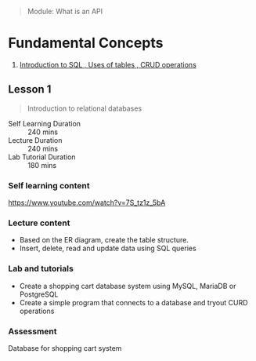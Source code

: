 > Module: What is an API

# Fundamental Concepts

1. [Introduction to SQL , Uses of tables , CRUD operations](#lesson-1)

## Lesson 1

> Introduction to relational databases

<dl>
<dt>Self Learning Duration</dt>
<dd>240 mins</dd>
<dt>Lecture Duration</dt>
<dd>240 mins</dd>
<dt>Lab Tutorial Duration</dt>
<dd>180 mins</dd>
</dl>

### Self learning content

https://www.youtube.com/watch?v=7S_tz1z_5bA


### Lecture content

- Based on the ER diagram, create the table structure.
- Insert, delete, read and update data using SQL queries

### Lab and tutorials

- Create a shopping cart database system using MySQL, MariaDB or PostgreSQL
- Create a simple program that connects to a database and tryout CURD operations

### Assessment

Database for shopping cart system

